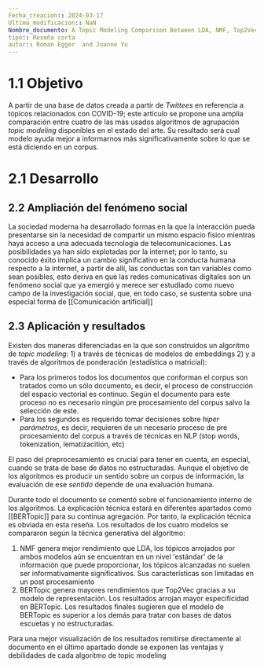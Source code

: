 ```yaml
---
Fecha_creacion:: 2024-03-17
Ultima_modificacion:: NaN
Nombre_documento: A Topic Modeling Comparison Between LDA, NMF, Top2Vec, and BERTopic to Demystify Twitter Posts
tipo:: Reseña corta
autor:: Roman Egger  and Joanne Yu
---
```


# 1.1 Objetivo
A partir de una base de datos creada a partir de *Twittees*  en referencia a tópicos relacionados con COVID-19; este artículo se propone una amplia comparación entre cuatro de las más usados algoritmos de agrupación *topic modeling* disponibles en el estado del arte. Su resultado será cual modelo ayuda mejor a informarnos más significativamente sobre lo que se está diciendo en un corpus.
# 2.1 Desarrollo

## 2.2 Ampliación del fenómeno social
La sociedad moderna ha desarrollado formas en la que la interacción pueda presentarse sin la necesidad de compartir un mismo espacio físico mientras haya acceso a una adecuada tecnología de telecomunicaciones. Las posibilidades ya han sido explotadas por la internet; por lo tanto, su conocido éxito implica un cambio significativo en la conducta humana respecto a la internet, a partir de allí, las conductas son tan variables como sean posibles, esto deriva en que las redes comunicativas digitales son un fenómeno social que ya emergió y merece ser estudiado como nuevo campo de la investigación social, que, en todo caso, se sustenta sobre una especial forma de [[Comunicación artificial]] 
## 2.3 Aplicación y resultados 

Existen dos maneras diferenciadas en la que son construidos un algoritmo de  *topic modeling*: 1) a través de  técnicas de modelos de embeddings  2) y a través de algoritmos de ponderación (estadística o matricial):
+ Para los primeros todos los documentos que conforman el corpus son tratados como un sólo documento, es decir, el proceso de construcción del espacio vectorial es continuo. Según el documento para este proceso no es necesario ningún pre procesamiento del corpus salvo la selección de este.
+ Para los segundos es requerido tomar decisiones sobre *hiper parámetros*, es decir, requieren de un necesario proceso de pre procesamiento del corpus a través de técnicas en NLP (stop words, tokenization, lematizacition, etc)  

El paso del preprocesamiento es crucial para tener en cuenta, en especial, cuando se trata de base de datos no estructuradas.  Aunque el objetivo de los algoritmos es producir un sentido sobre un corpus de información, la evaluación de ese *sentido* depende de una evaluación humana.

Durante todo el documento se comentó sobre el funcionamiento interno de los algoritmos. La explicación técnica estará en diferentes apartados como [[BERTopic]] para su continua agregación. Por tanto, la explicación técnica es obviada en esta reseña.  Los resultados de los cuatro modelos se compararon según la técnica generativa del algoritmo:

1) NMF genera mejor rendimiento que LDA, los tópicos arrojados por ambos modelos aún se encuentran en un nivel 'estándar' de la información que puede proporcionar, los tópicos alcanzadas no suelen ser informativamente significativos. Sus características son limitadas en un post procesamiento
2) BERTopic genera mayores rendimientos que Top2Vec  gracias a su modelo de representación. Los resultados arrojan mayor especificidad en BERTopic. Los resultados finales sugieren que el modelo de BERTopic es superior a los demás para tratar con bases de datos escuetas y no estructuradas. 

Para una mejor visualización de los resultados remitirse directamente al documento en el último apartado donde se exponen las ventajas y debilidades de cada algoritmo de topic modeling 


